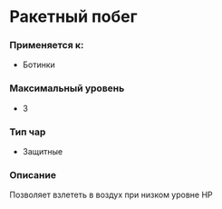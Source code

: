 # Ракетный побег

### Применяется к:

* Ботинки

### Максимальный уровень&#x20;

* 3

### Тип чар

* Защитные

### Описание

Позволяет взлететь в воздух при низком уровне HP
